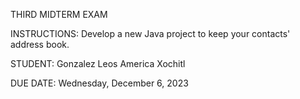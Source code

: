THIRD MIDTERM EXAM

INSTRUCTIONS:
Develop a new Java project to keep your contacts' address book.



STUDENT:
Gonzalez Leos America Xochitl

DUE DATE:
Wednesday, December 6, 2023

